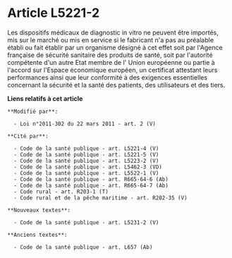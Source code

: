# Article L5221-2

Les dispositifs médicaux de diagnostic in vitro ne peuvent être importés, mis sur le marché ou mis en service si le fabricant
n'a pas au préalable établi ou fait établir par un organisme désigné à cet effet soit par l'Agence française de sécurité
sanitaire des produits de santé, soit par l'autorité compétente d'un autre Etat membre de l' Union européenne ou partie à
l'accord sur l'Espace économique européen, un certificat attestant leurs performances ainsi que leur conformité à des
exigences essentielles concernant la sécurité et la santé des patients, des utilisateurs et des tiers.

**Liens relatifs à cet article**

	**Modifié par**:

	  - Loi n°2011-302 du 22 mars 2011 - art. 2 (V)

	**Cité par**:

	  - Code de la santé publique - art. L5221-4 (V)
	  - Code de la santé publique - art. L5221-5 (V)
	  - Code de la santé publique - art. L5223-2 (V)
	  - Code de la santé publique - art. L5462-3 (VD)
	  - Code de la santé publique - art. L5522-1 (V)
	  - Code de la santé publique - art. R665-64-6 (Ab)
	  - Code de la santé publique - art. R665-64-7 (Ab)
	  - Code rural - art. R203-1 (T)
	  - Code rural et de la pêche maritime - art. R202-35 (V)

	**Nouveaux textes**:

	  - Code de la santé publique - art. L5231-2 (V)

	**Anciens textes**:

	  - Code de la santé publique - art. L657 (Ab)
